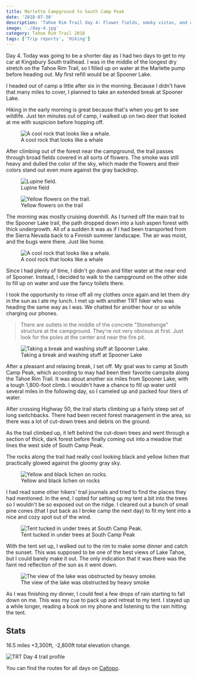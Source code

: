 ```yaml
---
title: Marlette Campground to South Camp Peak
date: '2018-07-30'
description: 'Tahoe Rim Trail day 4: Flower fields, smoky vistas, and chilling at Spooner Lake'
image: './day-4.jpg'
category: Tahoe Rim Trail 2018
tags: ['Trip reports', 'Hiking']
---
```


Day 4. Today was going to be a shorter day as I had two days to get to my car at Kingsbury South trailhead. I was in the middle of the longest dry stretch on the Tahoe Rim Trail, so I filled up on water at the Marlette pump before heading out. My first refill would be at Spooner Lake.

I headed out of camp a little after six in the morning. Because I didn't have that many miles to cover, I planned to take an extended break at Spooner Lake.

Hiking in the early morning is great because that's when you get to see wildlife. Just ten minutes out of camp, I walked up on two deer that looked at me with suspicion before hopping off.

<figure>
  <img src="whale-rock.jpg" alt="A cool rock that looks like a whale.">
  <figcaption>A cool rock that looks like a whale</figcaption>
</figure>

After climbing out of the forest near the campground, the trail passes through broad fields covered in all sorts of flowers. The smoke was still heavy and dulled the color of the sky, which made the flowers and their colors stand out even more against the gray backdrop.

<figure class="full-width">
  <img src="lupine-field.jpg" alt="Lupine field.">
  <figcaption>Lupine field</figcaption>
</figure>

<figure class="full-width">
  <img src="yellow-flowers.jpg" alt="Yellow flowers on the trail.">
  <figcaption>Yellow flowers on the trail</figcaption>
</figure>

The morning was mostly cruising downhill. As I turned off the main trail to the Spooner Lake trail, the path dropped down into a lush aspen forest with thick undergrowth. All of a sudden it was as if I had been transported from the Sierra Nevada back to a Finnish summer landscape. The air was moist, and the bugs were there. Just like home.

<figure>
  <img src="aspen-grove-at-spooner-lake.jpg" alt="A cool rock that looks like a whale.">
  <figcaption>A cool rock that looks like a whale</figcaption>
</figure>

Since I had plenty of time, I didn't go down and filter water at the near end of Spooner. Instead, I decided to walk to the campground on the other side to fill up on water and use the fancy toilets there.

I took the opportunity to rinse off all my clothes once again and let them dry in the sun as I ate my lunch. I met up with another TRT hiker who was heading the same way as I was. We chatted for another hour or so while charging our phones.

> There are outlets in the middle of the concrete "Stonehenge" structure at the campground. They're not very obvious at first. Just look for the poles at the center and near the fire pit.

<figure>
  <img src="spooner-lake-break.jpg" alt="Taking a break and washing stuff at Spooner Lake.">
  <figcaption>Taking a break and washing stuff at Spooner Lake</figcaption>
</figure>

After a pleasant and relaxing break, I set off. My goal was to camp at South Camp Peak, which according to may had been their favorite campsite along the Tahoe Rim Trail. It was about another six miles from Spooner Lake, with a tough 1,800-foot climb. I wouldn't have a chance to fill up water until several miles in the following day, so I cameled up and packed four liters of water.

After crossing Highway 50, the trail starts climbing up a fairly steep set of long switchbacks. There had been recent forest management in the area, so there was a lot of cut-down trees and debris on the ground.

As the trail climbed up, it left behind the cut-down trees and went through a section of thick, dark forest before finally coming out into a meadow that lines the west side of South Camp Peak.

The rocks along the trail had really cool looking black and yellow lichen that practically glowed against the gloomy gray sky.

<figure>
  <img src="yellow-and-black-lichen.jpg" alt="Yellow and black lichen on rocks.">
  <figcaption>Yellow and black lichen on rocks</figcaption>
</figure>

I had read some other hikers' trail journals and tried to find the places they had mentioned. In the end, I opted for setting up my tent a bit into the trees so I wouldn't be so exposed out on the ridge. I cleared out a bunch of small pine cones (that I put back as I broke camp the next day) to fit my tent into a nice and cozy spot out of the wind.

<figure>
  <img src="south-camp-peak-tahoe-rim-trail.jpg" alt="Tent tucked in under trees at South Camp Peak.">
  <figcaption>Tent tucked in under trees at South Camp Peak</figcaption>
</figure>

With the tent set up, I walked out to the rim to make some dinner and catch the sunset. This was supposed to be one of the best views of Lake Tahoe, but I could barely make it out. The only indication that it was there was the faint red reflection of the sun as it went down.

<figure>
  <img src="no-views-of-lake-tahoe.jpg" alt="The view of the lake was obstructed by heavy smoke.">
  <figcaption>The view of the lake was obstructed by heavy smoke</figcaption>
</figure>

As I was finishing my dinner, I could feel a few drops of rain starting to fall down on me. This was my cue to pack up and retreat to my tent. I stayed up a while longer, reading a book on my phone and listening to the rain hitting the tent.

## Stats

16.5 miles +3,300ft, -2,800ft total elevation change.

![TRT Day 4 trail profile](profile.png)

You can find the routes for all days on [Caltopo](https://caltopo.com/m/HJ0L).

